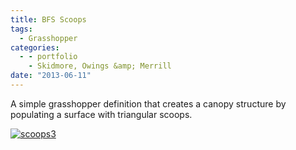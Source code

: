 ```yaml
---
title: BFS Scoops
tags:
  - Grasshopper
categories:
  - - portfolio
    - Skidmore, Owings &amp; Merrill
date: "2013-06-11"
---
```


A simple grasshopper definition that creates a canopy structure by populating a surface with triangular scoops.

[![scoops3](http://www.ericanastas.com/wp-content/uploads/2014/06/scoops3-636x278.png)](scoops3.png)
